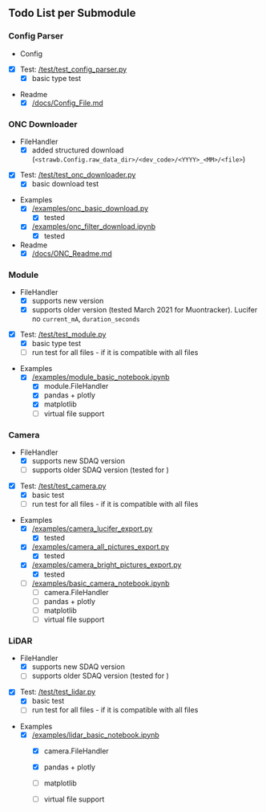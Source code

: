 ## Todo List per Submodule

### Config Parser
- Config
- [x] Test: [/test/test_config_parser.py](/test/test_config_parser.py)
    - [x] basic type test
    
- Readme
  - [x] [/docs/Config_File.md](/docs/Config_File.md)
  
### ONC Downloader
- FileHandler
  - [x] added structured download (`<strawb.Config.raw_data_dir>/<dev_code>/<YYYY>_<MM>/<file>`)
    
- [x] Test: [/test/test_onc_downloader.py](/test/test_onc_downloader.py)
    - [x] basic download test
    
- Examples
  - [x] [/examples/onc_basic_download.py](/examples/onc_basic_download.py)
    - [x] tested
  - [x] [/examples/onc_filter_download.ipynb](/examples/onc_filter_download.ipynb)
    - [x] tested
  
- Readme
  - [x] [/docs/ONC_Readme.md](/docs/ONC_Readme.md)

### Module
- FileHandler
  - [x] supports new version
  - [x] supports older version (tested March 2021 for Muontracker). Lucifer no `current_mA`, `duration_seconds`
    
- [x] Test: [/test/test_module.py](/test/test_module.py)
    - [x] basic type test
    - [ ] run test for all files - if it is compatible with all files
    
- Examples
  - [x] [/examples/module_basic_notebook.ipynb](/examples/module_basic_notebook.ipynb)
    - [x] module.FileHandler
    - [x] pandas + plotly
    - [x] matplotlib
    - [ ] virtual file support
    
### Camera
- FileHandler
  - [x] supports new SDAQ version
  - [ ] supports older SDAQ version (tested <date> for <module>)
    
- [x] Test: [/test/test_camera.py](/test/test_camera.py)
    - [x] basic test
    - [ ] run test for all files - if it is compatible with all files
    
- Examples
  - [x] [/examples/camera_lucifer_export.py](/examples/camera_lucifer_export.py)
    - [x] tested
  - [x] [/examples/camera_all_pictures_export.py](/examples/camera_all_pictures_export.py)
    - [x] tested
  - [x] [/examples/camera_bright_pictures_export.py](/examples/camera_bright_pictures_export.py)
    - [x] tested
  - [ ] [/examples/basic_camera_notebook.ipynb](/examples/dev_camera_basic_notebook.ipynb)
    - [ ] camera.FileHandler
    - [ ] pandas + plotly
    - [ ] matplotlib
    - [ ] virtual file support

### LiDAR
- FileHandler
  - [x] supports new SDAQ version
  - [ ] supports older SDAQ version (tested <date> for <module>)
    
- [x] Test: [/test/test_lidar.py](/test/test_lidar.py)
    - [x] basic test
    - [ ] run test for all files - if it is compatible with all files
    
- Examples
  - [x] [/examples/lidar_basic_notebook.ipynb](/examples/lidar_basic_notebook.ipynb)
    - [x] camera.FileHandler
    - [x] pandas + plotly
    - [ ] matplotlib
    - [ ] virtual file support
  